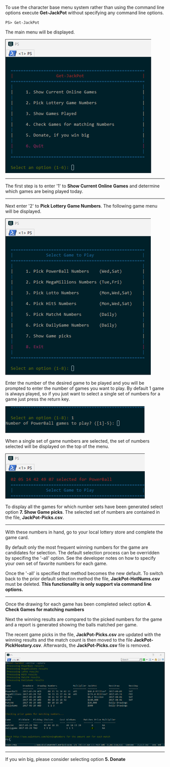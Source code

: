 To use the character base menu system rather than using the command line options execute **Get-JackPot** without specifying any command line options.

    PS> Get-JackPot

The main menu will be displayed.

[![MainMenu](images/MainMenu.png)](images/MainMenu.png)

***
The first step is to enter '1' to **Show Current Online Games** and determine which games are being
played today.

***
Next enter '2' to **Pick Lottery Game Numbers**.  The following game menu will be displayed.

[![GameMenu](images/GameMenu.png)](images/GameMenu.png)

Enter the number of the desired game to be played and you will be prompted to enter the number of games you want to play. By default 1 game is always played, so if you just want to select a single set of numbers for a game just press the return key.

[![GameCount](images/GameCount.png)](images/GameCount.png)

When a single set of game numbers are selected, the set of numbers selected will be displayed on the top of the menu.

[![PickNums](images/NumbersPicked.png)](images/NumbersPicked.png)

To display all the games for which number sets have been generated select option **7. Show Game picks**.  The selected set of numbers are contained in the file, **JackPot-Picks.csv**.

***
With these numbers in hand, go to your local lottery store and complete the game card.

By default only the most frequent winning numbers for the game are candidates for selection.  The default selection process can be overridden by specifing the '-all' option.  See the developer notes on how to specify your own set of favorite numbers for each game.

Once the '-all' is specified that method becomes the new default. To switch back to the prior default selection method the file, **JackPot-HotNums.csv** must be deleted.  **This functionality is only support via command line options.**

***
Once the drawing for each game has been completed select option **4. Check Games for matching numbers**

Next the winning results are compared to the picked numbers for the game and a report is generated showing the balls matched per game.

The recent game picks in the file, **JackPot-Picks.csv** are updated with the winning results and the match count is then moved to the file **JackPot-PickHostory.csv**. Afterwards, the **JackPot-Picks.csv** file is removed.

[![GameMatch](images/Game-Match.png)](images/Game-Match.png)

***
If you win big, please consider selecting option **5. Donate**
